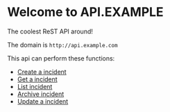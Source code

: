 ﻿# Welcome to API.EXAMPLE

The coolest ReST API around!

The domain is `http://api.example.com`

This api can perform these functions:

* [Create a incident](IncidentCreate.md)
* [Get a incident](IncidentRead.md)
* [List incident](IncidentList.md)
* [Archive incident](IncidentArchive.md)
* [Update a incident](IncidentUpdate.md)
